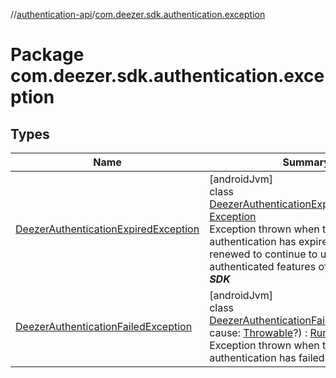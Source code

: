 //[authentication-api](../../index.md)/[com.deezer.sdk.authentication.exception](index.md)

# Package com.deezer.sdk.authentication.exception

## Types

| Name                                                                                      | Summary                                                                                                                                                                                                                                                                                                                                                                         |
| ----------------------------------------------------------------------------------------- | ------------------------------------------------------------------------------------------------------------------------------------------------------------------------------------------------------------------------------------------------------------------------------------------------------------------------------------------------------------------------------- |
| [DeezerAuthenticationExpiredException](-deezer-authentication-expired-exception/index.md) | [androidJvm]<br/>class [DeezerAuthenticationExpiredException](-deezer-authentication-expired-exception/index.md) : [Exception](https://developer.android.com/reference/kotlin/java/lang/Exception.html)<br/>Exception thrown when the authentication has expired, and has to be renewed to continue to use authenticated features of the **_Deezer SDK_**                       |
| [DeezerAuthenticationFailedException](-deezer-authentication-failed-exception/index.md)   | [androidJvm]<br/>class [DeezerAuthenticationFailedException](-deezer-authentication-failed-exception/index.md)(val cause: [Throwable](https://kotlinlang.org/api/latest/jvm/stdlib/kotlin/-throwable/index.html)?) : [RuntimeException](https://developer.android.com/reference/kotlin/java/lang/RuntimeException.html)<br/>Exception thrown when the authentication has failed |
